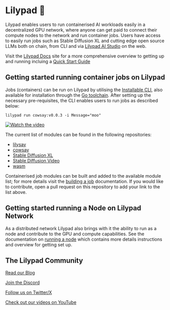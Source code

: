 # Lilypad 🍃

Lilypad enables users to run containerised AI workloads easily in a decentralized GPU network, where anyone can get paid to connect their compute nodes to the network and run container jobs. Users have access to easily run jobs such as Stable Diffusion XL and cutting edge open source LLMs both on chain, from CLI and via [Lilypad AI Studio](https://app.lilypad.tech) on the web.

Visit the [Lilypad Docs](https://docs.lilypad.tech/) site for a more comprehensive overview to getting up and running incluing a [Quick Start Guide](https://lilypad.team/quickstart)

## Getting started running container jobs on Lilypad

Jobs (containers) can be run on Lilypad by utilising the [Installable CLI](https://lilypad.team/cli), also available for installation through the [Go toolchain](https://lilypad.team/cligo). After setting up the necessary pre-requisites, the CLI enables users to run jobs as described below:

```
lilypad run cowsay:v0.0.3 -i Message="moo"
```

[![Watch the video](https://img.youtube.com/vi/Ep9ML9h8DTE/0.jpg)](https://www.youtube.com/watch?v=Ep9ML9h8DTE)

The current list of modules can be found in the following repositories: 


* [lilysay](https://github.com/Lilypad-Tech/lilypad-module-lilysay)
* [cowsay](https://github.com/lilypad-tech/lilypad-module-cowsay)
* [Stable Diffusion XL](https://github.com/Lilypad-Tech/lilypad-module-sdxl-pipeline/)
* [Stable Diffusion Video](https://github.com/Lilypad-Tech/lilypad-module-sdv-pipeline)
* [wasm](https://github.com/lilypad-tech/lilypad-module-wasm)

Containerised job modules can be built and added to the available module list; for more details visit the [building a job](https://lilypad.team/building) documentation. If you would like to contribute, open a pull request on this repository to add your link to the list above.

## Getting started running a Node on Lilypad Network

As a distributed network Lilypad also brings with it the ability to run as a node and contribute to the GPU and compute capabilities. See the documentation on [running a node](https://lilypad.team/node) which contains more details instructions and overview for getting set up. 

## The Lilypad Community 

[Read our Blog](https://lilypad.team/blog)

[Join the Discord](https://lilypad.team/discord)

[Follow us on Twitter/X](https://lilypad.team/x)

[Check out our videos on YouTube](https://lilypad.team/youtube)

